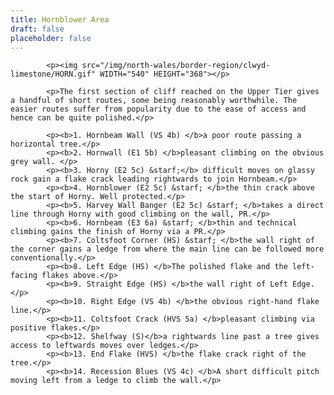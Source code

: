 ```yaml
---
title: Hornblower Area
draft: false
placeholder: false
---
```


            <p><img src="/img/north-wales/border-region/clwyd-limestone/HORN.gif" WIDTH="540" HEIGHT="368"></p>

            <p>The first section of cliff reached on the Upper Tier gives a handful of short routes, some being reasonably worthwhile. The easier routes suffer from popularity due to the ease of access and hence can be quite polished.</p>

            <p><b>1. Hornbeam Wall (VS 4b) </b>a poor route passing a horizontal tree.</p>
            <p><b>2. Hornwall (E1 5b) </b>pleasant climbing on the obvious grey wall. </p>
            <p><b>3. Horny (E2 5c) &starf;</b> difficult moves on glassy rock gain a flake crack leading rightwards to join Hornbeam.</p>
            <p><b>4. Hornblower (E2 5c) &starf; </b>the thin crack above the start of Horny. Well protected.</p>
            <p><b>5. Harvey Wall Banger (E2 5c) &starf; </b>takes a direct line through Horny with good climbing on the wall, PR.</p>
            <p><b>6. Hornbeam (E3 6a) &starf; </b>thin and technical climbing gains the finish of Horny via a PR.</p>
            <p><b>7. Coltsfoot Corner (HS) &starf; </b>the wall right of the corner gains a ledge from where the main line can be followed more conventionally.</p>
            <p><b>8. Left Edge (HS) </b>The polished flake and the left-facing flakes above.</p>
            <p><b>9. Straight Edge (HS) </b>the wall right of Left Edge.</p>
            <p><b>10. Right Edge (VS 4b) </b>the obvious right-hand flake line.</p>
            <p><b>11. Coltsfoot Crack (HVS 5a) </b>pleasant climbing via positive flakes.</p>
            <p><b>12. Shelfway (S)</b>a rightwards line past a tree gives access to leftwards moves over ledges.</p>
            <p><b>13. End Flake (HVS) </b>the flake crack right of the tree.</p>
            <p><b>14. Recession Blues (VS 4c) </b>A short difficult pitch moving left from a ledge to climb the wall.</p>



